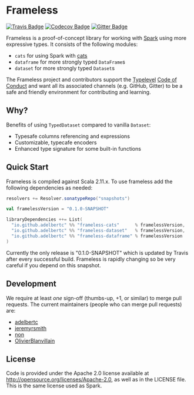 # Frameless

[![Travis Badge](https://travis-ci.org/adelbertc/frameless.svg?branch=master)](https://travis-ci.org/adelbertc/frameless)
[![Codecov Badge](https://codecov.io/gh/adelbertc/frameless/branch/master/graph/badge.svg)](https://codecov.io/gh/adelbertc/frameless)
[![Gitter Badge](https://badges.gitter.im/adelbertc/frameless.svg)](https://gitter.im/adelbertc/frameless?utm_source=badge&utm_medium=badge&utm_campaign=pr-badge&utm_content=badge)

Frameless is a proof-of-concept library for working with [Spark](http://spark.apache.org/) using more expressive types.
It consists of the following modules:

* `cats` for using Spark with [cats](https://github.com/typelevel/cats)
* `dataframe` for more strongly typed `DataFrame`s
* `dataset` for more strongly typed `Dataset`s

The Frameless project and contributors support the
[Typelevel](http://typelevel.org/) [Code of Conduct](http://typelevel.org/conduct.html) and want all its
associated channels (e.g. GitHub, Gitter) to be a safe and friendly environment for contributing and learning.


## Why?

Benefits of using `TypedDataset` compared to vanilla `Dataset`:

* Typesafe columns referencing and expressions
* Customizable, typecafe encoders
* Enhanced type signature for some built-in functions

## Quick Start
Frameless is compiled against Scala 2.11.x. To use frameless add the following dependencies as needed:

```scala
resolvers += Resolver.sonatypeRepo("snapshots")

val framelessVersion = "0.1.0-SNAPSHOT"

libraryDependencies ++= List(
  "io.github.adelbertc" %% "frameless-cats"      % framelessVersion,
  "io.github.adelbertc" %% "frameless-dataset"   % framelessVersion,
  "io.github.adelbertc" %% "frameless-dataframe" % framelessVersion
)
```

Currently the only release is "0.1.0-SNAPSHOT" which is updated by Travis after every successful build. Frameless
is rapidly changing so be very careful if you depend on this snapshot.

## Development
We require at least *one* sign-off (thumbs-up, +1, or similar) to merge pull requests. The current maintainers
(people who can merge pull requests) are:

* [adelbertc](https://github.com/adelbertc)
* [jeremyrsmith](https://github.com/jeremyrsmith)
* [non](https://github.com/non)
* [OlivierBlanvillain](https://github.com/OlivierBlanvillain/)

## License
Code is provided under the Apache 2.0 license available at http://opensource.org/licenses/Apache-2.0,
as well as in the LICENSE file. This is the same license used as Spark.
